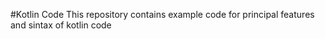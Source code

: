 #Kotlin Code
This repository contains example code for principal features and sintax of kotlin code 